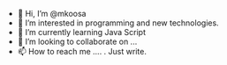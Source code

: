 - 👋 Hi, I’m @mkoosa
- 👀 I’m interested in programming and new technologies.
- 🌱 I’m currently learning Java Script
- 💞️ I’m looking to collaborate on ...
- 📫 How to reach me .... . Just write.

<!---
mkoosa/mkoosa is a ✨ special ✨ repository because its `README.md` (this file) appears on your GitHub profile.
You can click the Preview link to take a look at your changes.
--->

